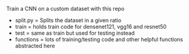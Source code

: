 Train a CNN on a custom dataset with this repo  
- split.py = Splits the dataset in a given ratio
- train = holds train code for densenet121, vgg16 and resnet50
- test = same as train but used for testing instead
- functions = lots of training/testing code and other helpful functions abstracted here
